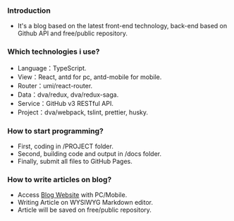 ### Introduction
+ It's a blog based on the latest front-end technology, back-end based on Github API and free/public repository.
### Which technologies i use?
+ Language：TypeScript.
+ View：React, antd for pc, antd-mobile for mobile.
+ Router：umi/react-router.
+ Data：dva/redux, dva/redux-saga.
+ Service：GitHub v3 RESTful API.
+ Project：dva/webpack, tslint, prettier, husky.
### How to start programming?
+ First, coding in /PROJECT folder.
+ Second, building code and output in /docs folder.
+ Finally, submit all files to GitHub Pages.
### How to write articles on blog?
+ Access [Blog Website](https://xiaozhaoqi.github.io/SweetChild) with PC/Mobile.
+ Writing Article on WYSIWYG Markdown editor.
+ Article will be saved on free/public repository.
